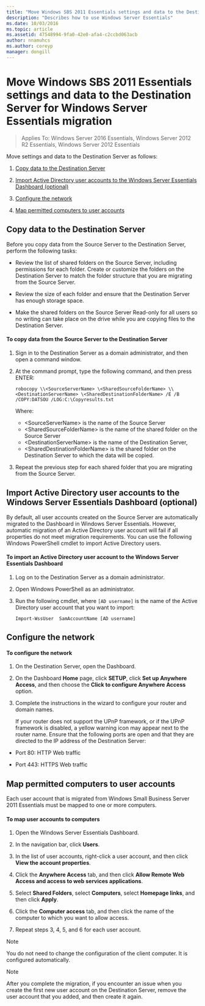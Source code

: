 ```yaml
---
title: "Move Windows SBS 2011 Essentials settings and data to the Destination Server for Windows Server Essentials migration"
description: "Describes how to use Windows Server Essentials"
ms.date: 10/03/2016
ms.topic: article
ms.assetid: 47548994-9fa0-42e0-afa4-c2ccbd063acb
author: nnamuhcs
ms.author: coreyp
manager: dongill
---
```


# Move Windows SBS 2011 Essentials settings and data to the Destination Server for Windows Server Essentials migration

>Applies To: Windows Server 2016 Essentials, Windows Server 2012 R2 Essentials, Windows Server 2012 Essentials

Move settings and data to the Destination Server as follows:


1.  [Copy data to the Destination Server](Move-Windows-SBS-2011-Essentials-to-the-Destination-Server-for-migration.md#BKMK_CopyData)

2.  [Import Active Directory user accounts to the Windows Server Essentials Dashboard (optional)](Move-Windows-SBS-2011-Essentials-to-the-Destination-Server-for-migration.md#BKMK_ImportADaccounts)

3.  [Configure the network](Move-Windows-SBS-2011-Essentials-to-the-Destination-Server-for-migration.md#BKMK_Network)

4.  [Map permitted computers to user accounts](Move-Windows-SBS-2011-Essentials-to-the-Destination-Server-for-migration.md#BKMK_MapPermittedComputers)

##  <a name="BKMK_CopyData"></a> Copy data to the Destination Server
 Before you copy data from the Source Server to the Destination Server, perform the following tasks:

-   Review the list of shared folders on the Source Server, including permissions for each folder. Create or customize the folders on the Destination Server to match the folder structure that you are migrating from the Source Server.

-   Review the size of each folder and ensure that the Destination Server has enough storage space.

-   Make the shared folders on the Source Server Read-only for all users so no writing can take place on the drive while you are copying files to the Destination Server.

#### To copy data from the Source Server to the Destination Server

1.  Sign in to the Destination Server as a domain administrator, and then open a command window.

2.  At the command prompt, type the following command, and then press ENTER:

    `robocopy \\<SourceServerName> \<SharedSourceFolderName> \\<DestinationServerName> \<SharedDestinationFolderName> /E /B /COPY:DATSOU /LOG:C:\Copyresults.txt`

     Where:
     - \<SourceServerName\> is the name of the Source Server
     - \<SharedSourceFolderName\> is the name of the shared folder on the Source Server
     - \<DestinationServerName\> is the name of the Destination Server,
     - \<SharedDestinationFolderName\> is the shared folder on the Destination Server to which the data will be copied.

3.  Repeat the previous step for each shared folder that you are migrating from the Source Server.

##  <a name="BKMK_ImportADaccounts"></a> Import Active Directory user accounts to the Windows Server Essentials Dashboard (optional)
 By default, all user accounts created on the Source Server are automatically migrated to the Dashboard in Windows Server Essentials. However, automatic migration of an Active Directory user account will fail if all properties do not meet migration requirements. You can use the following Windows PowerShell cmdlet to import Active Directory users.

#### To import an Active Directory user account to the Windows Server Essentials Dashboard

1.  Log on to the Destination Server as a domain administrator.

2.  Open Windows PowerShell as an administrator.

3.  Run the following cmdlet, where `[AD username]` is the name of the Active Directory user account that you want to import:

     `Import-WssUser  SamAccountName [AD username]`

##  <a name="BKMK_Network"></a> Configure the network

#### To configure the network

1. On the Destination Server, open the Dashboard.

2. On the Dashboard **Home** page, click **SETUP**, click **Set up Anywhere Access**, and then choose the **Click to configure Anywhere Access** option.

3. Complete the instructions in the wizard to configure your router and domain names.

   If your router does not support the UPnP framework, or if the UPnP framework is disabled, a yellow warning icon may appear next to the router name. Ensure that the following ports are open and that they are directed to the IP address of the Destination Server:

-   Port 80: HTTP Web traffic

-   Port 443: HTTPS Web traffic

##  <a name="BKMK_MapPermittedComputers"></a> Map permitted computers to user accounts
 Each user account that is migrated from Windows Small Business Server 2011 Essentials must be mapped to one or more computers.

#### To map user accounts to computers

1.  Open the  Windows Server Essentials Dashboard.

2.  In the navigation bar, click **Users**.

3.  In the list of user accounts, right-click a user account, and then click **View the account properties**.

4.  Click the **Anywhere Access** tab, and then click **Allow Remote Web Access and access to web services applications**.

5.  Select **Shared Folders**, select **Computers**, select **Homepage links**, and then click **Apply**.

6.  Click the **Computer access** tab, and then click the name of the computer to which you want to allow access.

7.  Repeat steps 3, 4, 5, and 6 for each user account.

> [!NOTE]
>  You do not need to change the configuration of the client computer. It is configured automatically.

> [!NOTE]
>  After you complete the migration, if you encounter an issue when you create the first new user account on the Destination Server, remove the user account that you added, and then create it again.

